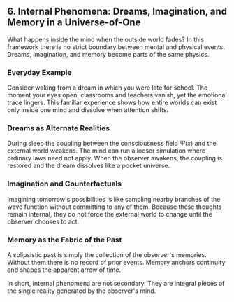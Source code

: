 ## 6. Internal Phenomena: Dreams, Imagination, and Memory in a Universe-of-One

What happens inside the mind when the outside world fades? In this framework there is no strict boundary between mental and physical events. Dreams, imagination, and memory become parts of the same physics.

### Everyday Example
Consider waking from a dream in which you were late for school. The moment your eyes open, classrooms and teachers vanish, yet the emotional trace lingers. This familiar experience shows how entire worlds can exist only inside one mind and dissolve when attention shifts.

### Dreams as Alternate Realities
During sleep the coupling between the consciousness field $\Psi(x)$ and the external world weakens. The mind can run a looser simulation where ordinary laws need not apply. When the observer awakens, the coupling is restored and the dream dissolves like a pocket universe.

### Imagination and Counterfactuals
Imagining tomorrow's possibilities is like sampling nearby branches of the wave function without committing to any of them. Because these thoughts remain internal, they do not force the external world to change until the observer chooses to act.

### Memory as the Fabric of the Past
A solipsistic past is simply the collection of the observer's memories. Without them there is no record of prior events. Memory anchors continuity and shapes the apparent arrow of time.

In short, internal phenomena are not secondary. They are integral pieces of the single reality generated by the observer's mind.
